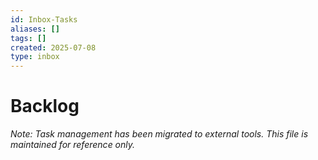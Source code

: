 ```yaml
---
id: Inbox-Tasks
aliases: []
tags: []
created: 2025-07-08
type: inbox
---
```


# Backlog

_Note: Task management has been migrated to external tools. This file is maintained for reference only._
